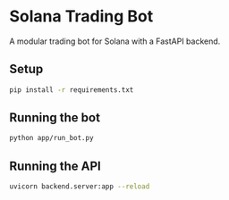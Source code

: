 # Solana Trading Bot

A modular trading bot for Solana with a FastAPI backend.

## Setup
```bash
pip install -r requirements.txt
```

## Running the bot
```bash
python app/run_bot.py
```

## Running the API
```bash
uvicorn backend.server:app --reload
```
